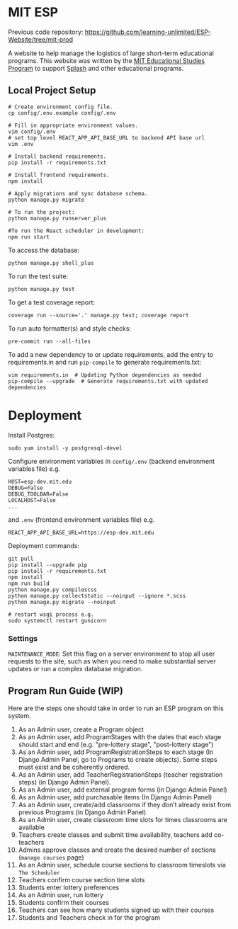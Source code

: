 # MIT ESP
Previous code repository: https://github.com/learning-unlimited/ESP-Website/tree/mit-prod

A website to help manage the logistics of large short-term educational programs. This website was written by the [MIT Educational Studies Program](https://esp.mit.edu) to support [Splash](https://esp.mit.edu/learn/Splash) and other educational programs.


## Local Project Setup
```
# Create environment config file.
cp config/.env.example config/.env

# Fill in appropriate environment values.
vim config/.env
# set top level REACT_APP_API_BASE_URL to backend API base url
vim .env

# Install backend requirements.
pip install -r requirements.txt

# Install frontend requirements.
npm install

# Apply migrations and sync database schema.
python manage.py migrate

# To run the project:
python manage.py runserver_plus

#To run the React scheduler in development:
npm run start
```

To access the database:
```
python manage.py shell_plus
```
To run the test suite:
```
python manage.py test
```
To get a test coverage report:
```
coverage run --source='.' manage.py test; coverage report
```
To run auto formatter(s) and style checks:
```
pre-commit run --all-files
```
To add a new dependency to or update requirements, add the entry to requirements.in and run `pip-compile` to generate requirements.txt:
```
vim requirements.in  # Updating Python dependencies as needed
pip-compile --upgrade  # Generate requirements.txt with updated dependencies
```


# Deployment
Install Postgres:
```buildoutcfg
sudo yum install -y postgresql-devel
```

Configure environment variables in `config/.env` (backend environment variables file) e.g.
```
HOST=esp-dev.mit.edu
DEBUG=False
DEBUG_TOOLBAR=False
LOCALHOST=False
...
```
and `.env` (frontend environment variables file) e.g.
```
REACT_APP_API_BASE_URL=https://esp-dev.mit.edu
```

Deployment commands:
```
git pull
pip install --upgrade pip
pip install -r requirements.txt
npm install
npm run build
python manage.py compilescss
python manage.py collectstatic --noinput --ignore *.scss
python manage.py migrate --noinput

# restart wsgi process e.g.
sudo systemctl restart gunicorn
```

### Settings

`MAINTENANCE_MODE`: Set this flag on a server environment to stop all user requests to the site, such as when you need to make substantial server updates or run a complex database migration.


## Program Run Guide (WIP) 

Here are the steps one should take in order to run an ESP program on this system.
1. As an Admin user, create a Program object
2. As an Admin user, add ProgramStages with the dates that each stage should start and end (e.g. "pre-lottery stage", "post-lottery stage")
3. As an Admin user, add ProgramRegistrationSteps to each stage (In Django Admin Panel, go to Programs to create objects). Some steps must exist and be coherently ordered.
4. As an Admin user, add TeacherRegistrationSteps (teacher registration steps) (in Django Admin Panel).
5. As an Admin user, add external program forms (in Django Admin Panel)
6. As an Admin user, add purchasable items (In Django Admin Panel)
7. As an Admin user, create/add classrooms if they don’t already exist from previous Programs (in Django Admin Panel)
8. As an Admin user, create classroom time slots for times classrooms are available
9. Teachers create classes and submit time availability, teachers add co-teachers
10. Admins approve classes and create the desired number of sections (`manage courses` page)
11. As an Admin user, schedule course sections to classroom timeslots via `The Scheduler`
12. Teachers confirm course section time slots
13. Students enter lottery preferences
14. As an Admin user, run lottery
15. Students confirm their courses
16. Teachers can see how many students signed up with their courses
17. Students and Teachers check in for the program


<!--
### Documentation
Documentation for program administrators and developers is in the docs directory, including dev setup documentation and instructions for contributors.

After installing Sphinx via `pip install sphinx`:
```
# sphinx-apidoc -o . ..
make html
make linkcheck
```
 -->